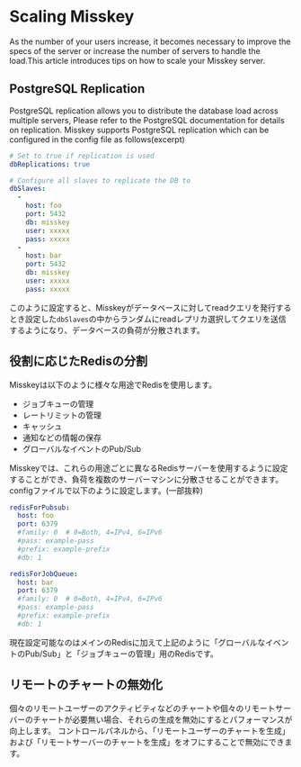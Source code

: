 # Scaling Misskey

As the number of your users increase, it becomes necessary to improve the specs of the server or increase the number of servers to handle the load.This article introduces tips on how to scale your Misskey server.

## PostgreSQL Replication

PostgreSQL replication allows you to distribute the database load across multiple servers, Please refer to the PostgreSQL documentation for details on replication. Misskey supports PostgreSQL replication which can be configured in the config file as follows(excerpt)

```yml
# Set to true if replication is used
dbReplications: true

# Configure all slaves to replicate the DB to
dbSlaves:
  -
    host: foo
    port: 5432
    db: misskey
    user: xxxxx
    pass: xxxxx
  -
    host: bar
    port: 5432
    db: misskey
    user: xxxxx
    pass: xxxxx
```

このように設定すると、Misskeyがデータベースに対してreadクエリを発行するとき設定した`dbSlaves`の中からランダムにreadレプリカ選択してクエリを送信するようになり、データベースの負荷が分散されます。

## 役割に応じたRedisの分割

Misskeyは以下のように様々な用途でRedisを使用します。

- ジョブキューの管理
- レートリミットの管理
- キャッシュ
- 通知などの情報の保存
- グローバルなイベントのPub/Sub

Misskeyでは、これらの用途ごとに異なるRedisサーバーを使用するように設定することができ、負荷を複数のサーバーマシンに分散させることができます。
configファイルで以下のように設定します。(一部抜粋)

```yml
redisForPubsub:
  host: foo
  port: 6379
  #family: 0  # 0=Both, 4=IPv4, 6=IPv6
  #pass: example-pass
  #prefix: example-prefix
  #db: 1

redisForJobQueue:
  host: bar
  port: 6379
  #family: 0  # 0=Both, 4=IPv4, 6=IPv6
  #pass: example-pass
  #prefix: example-prefix
  #db: 1
```

現在設定可能なのはメインのRedisに加えて上記のように「グローバルなイベントのPub/Sub」と「ジョブキューの管理」用のRedisです。

## リモートのチャートの無効化

個々のリモートユーザーのアクティビティなどのチャートや個々のリモートサーバーのチャートが必要無い場合、それらの生成を無効にするとパフォーマンスが向上します。
コントロールパネルから、「リモートユーザーのチャートを生成」および「リモートサーバーのチャートを生成」をオフにすることで無効にできます。
